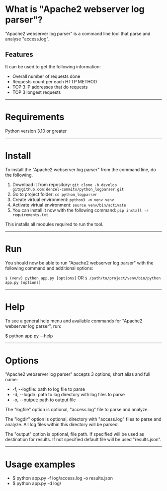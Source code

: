 # What is "Apache2 webserver log parser"?

"Apache2 webserver log parser" is a command line tool that parse and analyse "access.log".

## Features
It can be used to get the following information:
- Overall number of requests done
- Requests count per each HTTP METHOD
- TOP 3 IP addresses that do requests
- TOP 3 longest requests

---
# Requirements

Python version 3.10 or greater

---

# Install

To install the "Apache2 webserver log parser" from the command line, do the following.

1. Download it from repository: `git clone -b develop git@github.com:denzel-commits/python_logparser.git`
2. Go to project folder: `cd python_logparser`
3. Create virtual environment: `python3 -m venv venv`
4. Activate virtual environment: `source venv/bin/activate`
5. You can install it now with the following command: `pip install -r requirements.txt`

This installs all modules required to run the tool.

---

# Run

You should now be able to run "Apache2 webserver log parser" with the following command and additional options:

``$ (venv) python app.py [options]``
OR
``$ /path/to/project/venv/bin/python app.py [options]``

---

# Help

To see a general help menu and available commands for "Apache2 webserver log parser", run:

$ python app.py --help

---

# Options

"Apache2 webserver log parser" accepts 3 options, short alias and full name:

* -f, --logfile: path to log file to parse
* -d, --logdir: path to log directory with log files to parse
* -o, --output: path to output file

The "logfile" option is optional, "access.log" file to parse and analyze.

The "logdir" option is optional, directory with "access.log" files to parse and analyze. All log files within this directory will be parsed.

The "output" option is optional, file path. If specified will be used as destination for results. If not specified default file will be used "results.json".

---

# Usage examples

* $ python app.py -f log/access.log -o results.json
* $ python app.py -d log/

